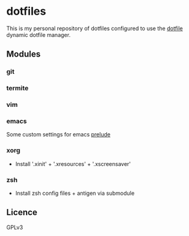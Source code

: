 # dotfiles
This is my personal repository of dotfiles configured to use the
[dotfile](https://github.com/kelseyjudson/dotfile) dynamic dotfile manager.

## Modules
### git
### termite
### vim
### emacs
Some custom settings for emacs [prelude](https://github.com/bbatsov/prelude)

### xorg
* Install '.xinit' + '.xresources' + '.xscreensaver'

### zsh
* Install zsh config files + antigen via submodule

## Licence
GPLv3
